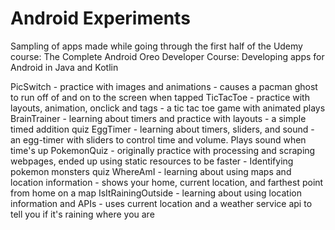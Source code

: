 # Android Experiments
Sampling of apps made while going through the first half of the Udemy course: 
    The Complete Android Oreo Developer Course: Developing apps for Android in Java and Kotlin

PicSwitch - practice with images and animations - causes a pacman ghost to run off of and on to the screen when tapped
TicTacToe - practice with layouts, animation, onclick and tags - a tic tac toe game with animated plays
BrainTrainer - learning about timers and practice with layouts - a simple timed addition quiz
EggTimer - learning about timers, sliders, and sound - an egg-timer with sliders to control time and volume. Plays sound when time's up
PokemonQuiz - originally practice with processing and scraping webpages, ended up using static resources to be faster - Identifying pokemon monsters quiz
WhereAmI - learning about using maps and location information - shows your home, current location, and farthest point from home on a map
IsItRainingOutside - learning about using location information and APIs - uses current location and a weather service api to tell you if it's raining where you are



